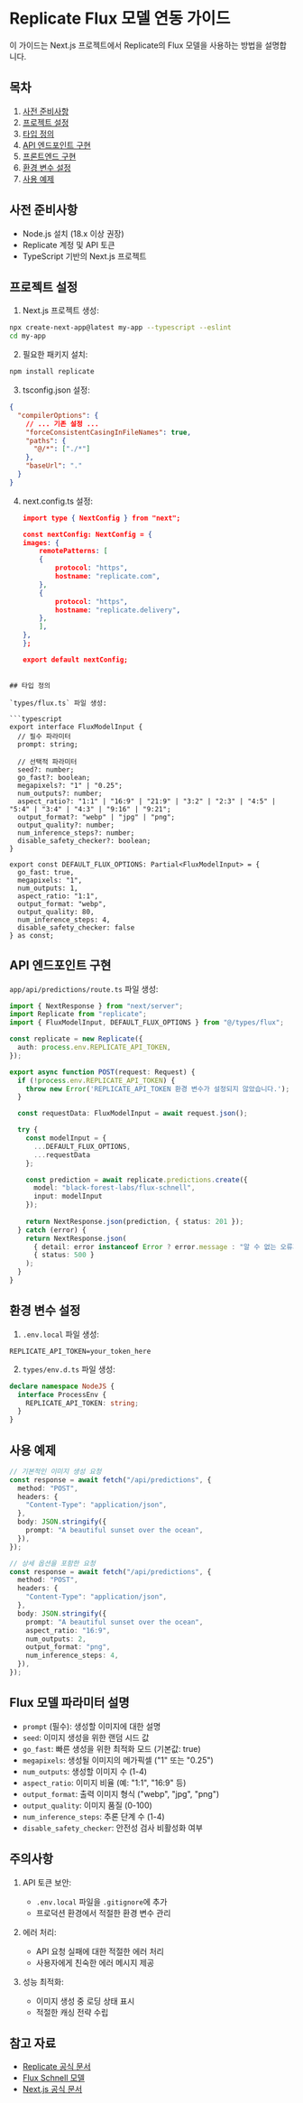 # Replicate Flux 모델 연동 가이드

이 가이드는 Next.js 프로젝트에서 Replicate의 Flux 모델을 사용하는 방법을 설명합니다.

## 목차

1. [사전 준비사항](#사전-준비사항)
2. [프로젝트 설정](#프로젝트-설정)
3. [타입 정의](#타입-정의)
4. [API 엔드포인트 구현](#api-엔드포인트-구현)
5. [프론트엔드 구현](#프론트엔드-구현)
6. [환경 변수 설정](#환경-변수-설정)
7. [사용 예제](#사용-예제)

## 사전 준비사항

- Node.js 설치 (18.x 이상 권장)
- Replicate 계정 및 API 토큰
- TypeScript 기반의 Next.js 프로젝트

## 프로젝트 설정

1. Next.js 프로젝트 생성:
```bash
npx create-next-app@latest my-app --typescript --eslint
cd my-app
```

2. 필요한 패키지 설치:
```bash
npm install replicate
```

3. tsconfig.json 설정:
```json
{
  "compilerOptions": {
    // ... 기존 설정 ...
    "forceConsistentCasingInFileNames": true,
    "paths": {
      "@/*": ["./*"]
    },
    "baseUrl": "."
  }
}
```

4. next.config.ts 설정:
    ```json
    import type { NextConfig } from "next";

    const nextConfig: NextConfig = {
    images: {
        remotePatterns: [
        {
            protocol: "https",
            hostname: "replicate.com",
        },
        {
            protocol: "https",
            hostname: "replicate.delivery",
        },
        ],
    },
    };

    export default nextConfig;
```

## 타입 정의

`types/flux.ts` 파일 생성:

```typescript
export interface FluxModelInput {
  // 필수 파라미터
  prompt: string;

  // 선택적 파라미터
  seed?: number;
  go_fast?: boolean;
  megapixels?: "1" | "0.25";
  num_outputs?: number;
  aspect_ratio?: "1:1" | "16:9" | "21:9" | "3:2" | "2:3" | "4:5" | "5:4" | "3:4" | "4:3" | "9:16" | "9:21";
  output_format?: "webp" | "jpg" | "png";
  output_quality?: number;
  num_inference_steps?: number;
  disable_safety_checker?: boolean;
}

export const DEFAULT_FLUX_OPTIONS: Partial<FluxModelInput> = {
  go_fast: true,
  megapixels: "1",
  num_outputs: 1,
  aspect_ratio: "1:1",
  output_format: "webp",
  output_quality: 80,
  num_inference_steps: 4,
  disable_safety_checker: false
} as const;
```

## API 엔드포인트 구현

`app/api/predictions/route.ts` 파일 생성:

```typescript
import { NextResponse } from "next/server";
import Replicate from "replicate";
import { FluxModelInput, DEFAULT_FLUX_OPTIONS } from "@/types/flux";

const replicate = new Replicate({
  auth: process.env.REPLICATE_API_TOKEN,
});

export async function POST(request: Request) {
  if (!process.env.REPLICATE_API_TOKEN) {
    throw new Error('REPLICATE_API_TOKEN 환경 변수가 설정되지 않았습니다.');
  }

  const requestData: FluxModelInput = await request.json();

  try {
    const modelInput = {
      ...DEFAULT_FLUX_OPTIONS,
      ...requestData
    };

    const prediction = await replicate.predictions.create({
      model: "black-forest-labs/flux-schnell",
      input: modelInput
    });
    
    return NextResponse.json(prediction, { status: 201 });
  } catch (error) {
    return NextResponse.json(
      { detail: error instanceof Error ? error.message : "알 수 없는 오류가 발생했습니다." }, 
      { status: 500 }
    );
  }
}
```

## 환경 변수 설정

1. `.env.local` 파일 생성:
```
REPLICATE_API_TOKEN=your_token_here
```

2. `types/env.d.ts` 파일 생성:
```typescript
declare namespace NodeJS {
  interface ProcessEnv {
    REPLICATE_API_TOKEN: string;
  }
}
```

## 사용 예제

```typescript
// 기본적인 이미지 생성 요청
const response = await fetch("/api/predictions", {
  method: "POST",
  headers: {
    "Content-Type": "application/json",
  },
  body: JSON.stringify({
    prompt: "A beautiful sunset over the ocean",
  }),
});

// 상세 옵션을 포함한 요청
const response = await fetch("/api/predictions", {
  method: "POST",
  headers: {
    "Content-Type": "application/json",
  },
  body: JSON.stringify({
    prompt: "A beautiful sunset over the ocean",
    aspect_ratio: "16:9",
    num_outputs: 2,
    output_format: "png",
    num_inference_steps: 4,
  }),
});
```

## Flux 모델 파라미터 설명

- `prompt` (필수): 생성할 이미지에 대한 설명
- `seed`: 이미지 생성을 위한 랜덤 시드 값
- `go_fast`: 빠른 생성을 위한 최적화 모드 (기본값: true)
- `megapixels`: 생성될 이미지의 메가픽셀 ("1" 또는 "0.25")
- `num_outputs`: 생성할 이미지 수 (1-4)
- `aspect_ratio`: 이미지 비율 (예: "1:1", "16:9" 등)
- `output_format`: 출력 이미지 형식 ("webp", "jpg", "png")
- `output_quality`: 이미지 품질 (0-100)
- `num_inference_steps`: 추론 단계 수 (1-4)
- `disable_safety_checker`: 안전성 검사 비활성화 여부

## 주의사항

1. API 토큰 보안:
   - `.env.local` 파일을 `.gitignore`에 추가
   - 프로덕션 환경에서 적절한 환경 변수 관리

2. 에러 처리:
   - API 요청 실패에 대한 적절한 에러 처리
   - 사용자에게 친숙한 에러 메시지 제공

3. 성능 최적화:
   - 이미지 생성 중 로딩 상태 표시
   - 적절한 캐싱 전략 수립

## 참고 자료

- [Replicate 공식 문서](https://replicate.com/docs)
- [Flux Schnell 모델](https://replicate.com/black-forest-labs/flux-schnell)
- [Next.js 공식 문서](https://nextjs.org/docs)
